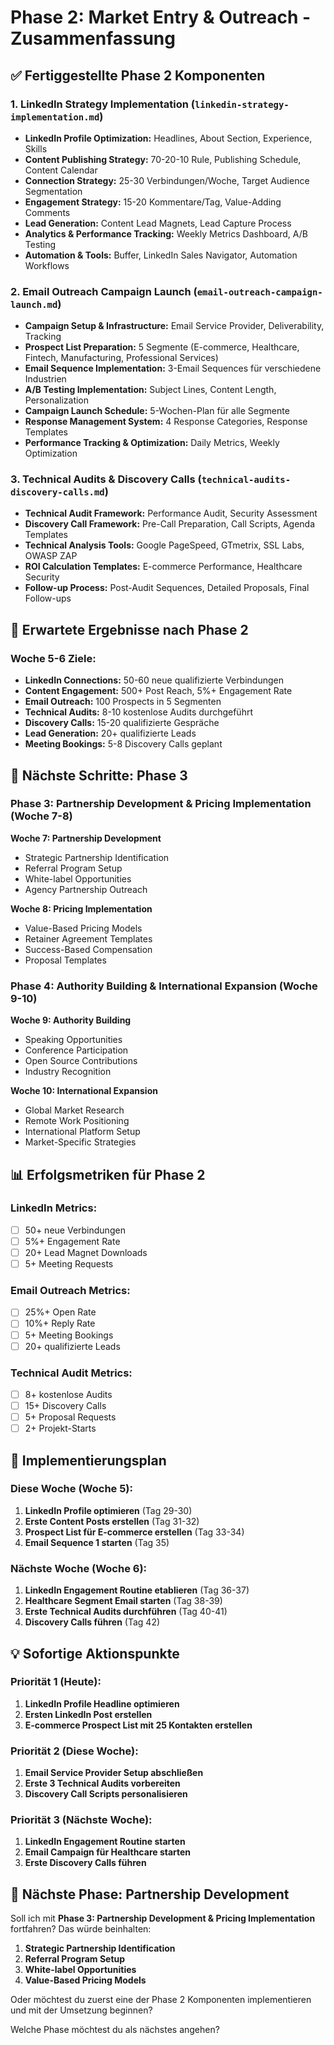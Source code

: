 # Phase 2: Market Entry & Outreach - Zusammenfassung

## ✅ Fertiggestellte Phase 2 Komponenten

### 1. **LinkedIn Strategy Implementation** (`linkedin-strategy-implementation.md`)
- **LinkedIn Profile Optimization:** Headlines, About Section, Experience, Skills
- **Content Publishing Strategy:** 70-20-10 Rule, Publishing Schedule, Content Calendar
- **Connection Strategy:** 25-30 Verbindungen/Woche, Target Audience Segmentation
- **Engagement Strategy:** 15-20 Kommentare/Tag, Value-Adding Comments
- **Lead Generation:** Content Lead Magnets, Lead Capture Process
- **Analytics & Performance Tracking:** Weekly Metrics Dashboard, A/B Testing
- **Automation & Tools:** Buffer, LinkedIn Sales Navigator, Automation Workflows

### 2. **Email Outreach Campaign Launch** (`email-outreach-campaign-launch.md`)
- **Campaign Setup & Infrastructure:** Email Service Provider, Deliverability, Tracking
- **Prospect List Preparation:** 5 Segmente (E-commerce, Healthcare, Fintech, Manufacturing, Professional Services)
- **Email Sequence Implementation:** 3-Email Sequences für verschiedene Industrien
- **A/B Testing Implementation:** Subject Lines, Content Length, Personalization
- **Campaign Launch Schedule:** 5-Wochen-Plan für alle Segmente
- **Response Management System:** 4 Response Categories, Response Templates
- **Performance Tracking & Optimization:** Daily Metrics, Weekly Optimization

### 3. **Technical Audits & Discovery Calls** (`technical-audits-discovery-calls.md`)
- **Technical Audit Framework:** Performance Audit, Security Assessment
- **Discovery Call Framework:** Pre-Call Preparation, Call Scripts, Agenda Templates
- **Technical Analysis Tools:** Google PageSpeed, GTmetrix, SSL Labs, OWASP ZAP
- **ROI Calculation Templates:** E-commerce Performance, Healthcare Security
- **Follow-up Process:** Post-Audit Sequences, Detailed Proposals, Final Follow-ups

## 🎯 Erwartete Ergebnisse nach Phase 2

### Woche 5-6 Ziele:
- **LinkedIn Connections:** 50-60 neue qualifizierte Verbindungen
- **Content Engagement:** 500+ Post Reach, 5%+ Engagement Rate
- **Email Outreach:** 100 Prospects in 5 Segmenten
- **Technical Audits:** 8-10 kostenlose Audits durchgeführt
- **Discovery Calls:** 15-20 qualifizierte Gespräche
- **Lead Generation:** 20+ qualifizierte Leads
- **Meeting Bookings:** 5-8 Discovery Calls geplant

## 🚀 Nächste Schritte: Phase 3

### Phase 3: Partnership Development & Pricing Implementation (Woche 7-8)

**Woche 7: Partnership Development**
- Strategic Partnership Identification
- Referral Program Setup
- White-label Opportunities
- Agency Partnership Outreach

**Woche 8: Pricing Implementation**
- Value-Based Pricing Models
- Retainer Agreement Templates
- Success-Based Compensation
- Proposal Templates

### Phase 4: Authority Building & International Expansion (Woche 9-10)

**Woche 9: Authority Building**
- Speaking Opportunities
- Conference Participation
- Open Source Contributions
- Industry Recognition

**Woche 10: International Expansion**
- Global Market Research
- Remote Work Positioning
- International Platform Setup
- Market-Specific Strategies

## 📊 Erfolgsmetriken für Phase 2

### LinkedIn Metrics:
- [ ] 50+ neue Verbindungen
- [ ] 5%+ Engagement Rate
- [ ] 20+ Lead Magnet Downloads
- [ ] 5+ Meeting Requests

### Email Outreach Metrics:
- [ ] 25%+ Open Rate
- [ ] 10%+ Reply Rate
- [ ] 5+ Meeting Bookings
- [ ] 20+ qualifizierte Leads

### Technical Audit Metrics:
- [ ] 8+ kostenlose Audits
- [ ] 15+ Discovery Calls
- [ ] 5+ Proposal Requests
- [ ] 2+ Projekt-Starts

## 🔄 Implementierungsplan

### Diese Woche (Woche 5):
1. **LinkedIn Profile optimieren** (Tag 29-30)
2. **Erste Content Posts erstellen** (Tag 31-32)
3. **Prospect List für E-commerce erstellen** (Tag 33-34)
4. **Email Sequence 1 starten** (Tag 35)

### Nächste Woche (Woche 6):
1. **LinkedIn Engagement Routine etablieren** (Tag 36-37)
2. **Healthcare Segment Email starten** (Tag 38-39)
3. **Erste Technical Audits durchführen** (Tag 40-41)
4. **Discovery Calls führen** (Tag 42)

## 💡 Sofortige Aktionspunkte

### Priorität 1 (Heute):
1. **LinkedIn Profile Headline optimieren**
2. **Ersten LinkedIn Post erstellen**
3. **E-commerce Prospect List mit 25 Kontakten erstellen**

### Priorität 2 (Diese Woche):
1. **Email Service Provider Setup abschließen**
2. **Erste 3 Technical Audits vorbereiten**
3. **Discovery Call Scripts personalisieren**

### Priorität 3 (Nächste Woche):
1. **LinkedIn Engagement Routine starten**
2. **Email Campaign für Healthcare starten**
3. **Erste Discovery Calls führen**

## 🎯 Nächste Phase: Partnership Development

Soll ich mit **Phase 3: Partnership Development & Pricing Implementation** fortfahren? Das würde beinhalten:

1. **Strategic Partnership Identification**
2. **Referral Program Setup**
3. **White-label Opportunities**
4. **Value-Based Pricing Models**

Oder möchtest du zuerst eine der Phase 2 Komponenten implementieren und mit der Umsetzung beginnen?

Welche Phase möchtest du als nächstes angehen?
